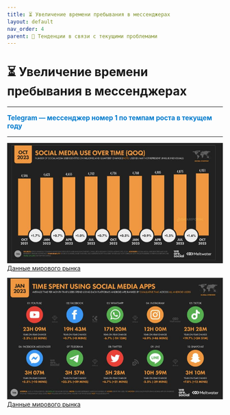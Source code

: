```yaml
---
title: ⏳ Увеличение времени пребывания в мессенджерах
layout: default
nav_order: 4
parent: 🔄 Тенденции в связи с текущими проблемами
---
```


# ⏳ Увеличение времени пребывания в мессенджерах

---

<p style="font-weight: bold; color: #007ACC; font-size: 1.1em;">Telegram — мессенджер номер 1 по темпам роста в текущем году</p>


---

![Использование социальных сетей с течением времени](/assets/images/sm_use_over_time.jpg "Использование социальных сетей с течением времени")
[Данные мирового рынка](https://datareportal.com/reports/digital-2023-deep-dive-time-spent-on-social-media?utm_source=Global_Digital_Reports&utm_medium=Partner_Article&utm_campaign=Digital_2023)

![Время, потраченное на использование приложений социальных сетей и мессенджеров](/assets/images/timespent.jpg "Время, потраченное на использование приложений социальных сетей и мессенджеров")
[Данные мирового рынка](https://datareportal.com/reports/digital-2023-deep-dive-time-spent-on-social-media?utm_source=Global_Digital_Reports&utm_medium=Partner_Article&utm_campaign=Digital_2023)
